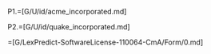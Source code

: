 P1.=[G/U/id/acme_incorporated.md]

P2.=[G/U/id/quake_incorporated.md]

=[G/LexPredict-SoftwareLicense-110064-CmA/Form/0.md]